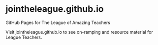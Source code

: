 # jointheleague.github.io
GitHub Pages for The League of Amazing Teachers

Visit jointheleague.github.io to see on-ramping and resource material
for League Teachers.

